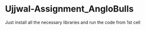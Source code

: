 # Ujjwal-Assignment_AngloBulls

Just install all the necessary libraries and run the code from 1st cell
